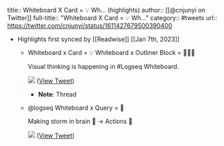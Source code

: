 title:: Whiteboard X Card = 💡 Wh... (highlights)
author:: [[@cnjunyi on Twitter]]
full-title:: "Whiteboard X Card = 💡 Wh..."
category:: #tweets
url:: https://twitter.com/cnjunyi/status/1611427679500390400

- Highlights first synced by [[Readwise]] [[Jan 7th, 2023]]
	- Whiteboard x Card = 💡
	  Whiteboard x Outliner Block = 🚀🚀🚀
	  
	  Visual thinking is happening in #Logseq Whiteboard. 
	  
	  ![](https://pbs.twimg.com/media/FlzqachaAAAMKwt.jpg) ([View Tweet](https://twitter.com/cnjunyi/status/1611427679500390400))
		- **Note**: Thread
	- @logseq Whiteboard x Query = 🧘
	  
	  Making storm in brain 🤯  -> Actions 💪 
	  
	  ![](https://pbs.twimg.com/media/Fl0FL44aAAA_dFy.jpg) ([View Tweet](https://twitter.com/cnjunyi/status/1611450047291588608))